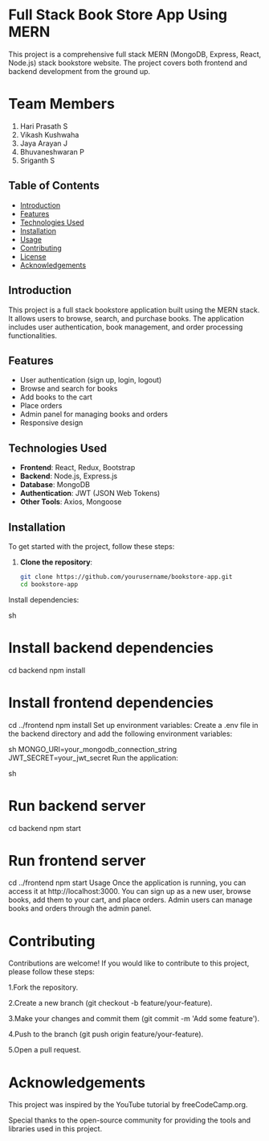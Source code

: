 # Full Stack Book Store App Using MERN

This project is a comprehensive full stack MERN (MongoDB, Express, React, Node.js) stack bookstore website. The project covers both frontend and backend development from the ground up.

# Team Members
1. Hari Prasath S
2. Vikash Kushwaha
3. Jaya Arayan J
4. Bhuvaneshwaran P
5. Sriganth S

## Table of Contents
- [Introduction](#introduction)
- [Features](#features)
- [Technologies Used](#technologies-used)
- [Installation](#installation)
- [Usage](#usage)
- [Contributing](#contributing)
- [License](#license)
- [Acknowledgements](#acknowledgements)

## Introduction
This project is a full stack bookstore application built using the MERN stack. It allows users to browse, search, and purchase books. The application includes user authentication, book management, and order processing functionalities.

## Features
- User authentication (sign up, login, logout)
- Browse and search for books
- Add books to the cart
- Place orders
- Admin panel for managing books and orders
- Responsive design

## Technologies Used
- **Frontend**: React, Redux, Bootstrap
- **Backend**: Node.js, Express.js
- **Database**: MongoDB
- **Authentication**: JWT (JSON Web Tokens)
- **Other Tools**: Axios, Mongoose

## Installation
To get started with the project, follow these steps:

1. **Clone the repository**:
   ```sh
   git clone https://github.com/yourusername/bookstore-app.git
   cd bookstore-app
Install dependencies:

sh
# Install backend dependencies
cd backend
npm install

# Install frontend dependencies
cd ../frontend
npm install
Set up environment variables: Create a .env file in the backend directory and add the following environment variables:

sh
MONGO_URI=your_mongodb_connection_string
JWT_SECRET=your_jwt_secret
Run the application:

sh
# Run backend server
cd backend
npm start

# Run frontend server
cd ../frontend
npm start
Usage
Once the application is running, you can access it at http://localhost:3000. You can sign up as a new user, browse books, add them to your cart, and place orders. Admin users can manage books and orders through the admin panel.

# Contributing
Contributions are welcome! If you would like to contribute to this project, please follow these steps:

1.Fork the repository.

2.Create a new branch (git checkout -b feature/your-feature).

3.Make your changes and commit them (git commit -m 'Add some feature').

4.Push to the branch (git push origin feature/your-feature).

5.Open a pull request.

# Acknowledgements
This project was inspired by the YouTube tutorial by freeCodeCamp.org.

Special thanks to the open-source community for providing the tools and libraries used in this project.
